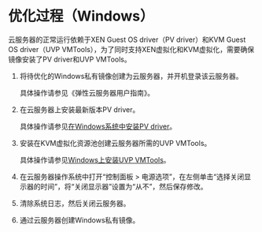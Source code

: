 # 优化过程（Windows）<a name="ZH-CN_TOPIC_0047501112"></a>

云服务器的正常运行依赖于XEN Guest OS driver（PV driver）和KVM Guest OS driver（UVP VMTools），为了同时支持XEN虚拟化和KVM虚拟化，需要确保镜像安装了PV driver和UVP VMTools。

1.  将待优化的Windows私有镜像创建为云服务器，并开机登录该云服务器。

    具体操作请参见《弹性云服务器用户指南》。

2.  在云服务器上安装最新版本PV driver。

    具体操作请参见[在Windows系统中安装PV driver](在Windows系统中安装PV-driver.md)。

3.  安装在KVM虚拟化资源池创建云服务器所需的UVP VMTools。

    具体操作请参见[Windows上安装UVP VMTools](Windows上安装UVP-VMTools.md)。

4.  在云服务器操作系统中打开“控制面板 \> 电源选项”，在左侧单击“选择关闭显示器的时间”，将“关闭显示器”设置为“从不”，然后保存修改。
5.  清除系统日志，然后关闭云服务器。
6.  通过云服务器创建Windows私有镜像。

